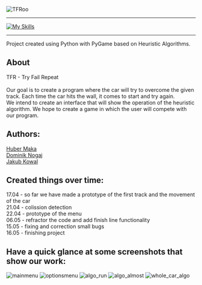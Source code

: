 ![TFRoo](https://github.com/jd-kowal/__TFR__/assets/94318576/723ebdd8-38d8-4861-aa36-b27ad81c5377)

*** 
[![My Skills](https://skillicons.dev/icons?i=py,github,discord)](https://skillicons.dev)
*** 

Project created using Python with PyGame based on Heuristic Algorithms.

## About
TFR - Try Fail Repeat <br /><br />
Our goal is to create a program where the car will try to overcome the given track. Each time the car hits the wall, it comes to start and try again. <br />
We intend to create an interface that will show the operation of the heuristic algorithm. We hope to create a game in which the user will compete with our program. <br />

## Authors:  <br />
[Huber Mąka](https://github.com/norka02) <br />
[Dominik Nogaj](https://github.com/dnogaj) <br />
[Jakub Kowal](https://github.com/jd-kowal) <br />



## Created things over time: <br />
17.04 - so far we have made a prototype of the first track and the movement of the car <br />
21.04 - colission detection <br />
22.04 - prototype of the menu <br />
06.05 - refractor the code and add finish line functionality <br />
15.05 - fixing and correction small bugs <br />
16.05 - finishing project <br />

## Have a quick glance at some screenshots that show our work: <br />
![mainmenu](https://github.com/jd-kowal/__TFR__/assets/94318576/919cc227-2ba8-43b9-89f0-158927f16515)
![optionsmenu](https://github.com/jd-kowal/__TFR__/assets/94318576/5e93835b-d543-44c5-a051-7ec9ba230276)
![algo_run](https://github.com/jd-kowal/__TFR__/assets/94318576/f866778b-67dc-40b1-8fa1-dd0ca561abca)
![algo_almost](https://github.com/jd-kowal/__TFR__/assets/94318576/756ca3a4-ca93-4cda-b152-e1921c1daab7)
![whole_car_algo](https://github.com/jd-kowal/__TFR__/assets/94318576/661b8f65-496e-4091-b8dd-224363cd7363)
